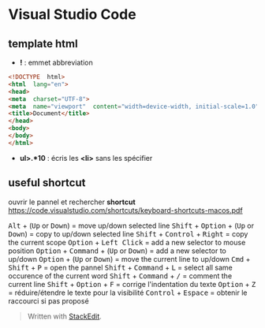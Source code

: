 ﻿# Visual Studio Code
## template html
- **!** : emmet abbreviation
```html
<!DOCTYPE  html>
<html  lang="en">
<head>
<meta  charset="UTF-8">
<meta  name="viewport"  content="width=device-width, initial-scale=1.0">
<title>Document</title>
</head>
<body>
</body>
</html>
```

- **ul>.\*10**  : écris les **\<li>** sans les spécifier

## useful shortcut
ouvrir le pannel et rechercher **shortcut**
https://code.visualstudio.com/shortcuts/keyboard-shortcuts-macos.pdf

<kbd>Alt</kbd> + (<kbd>Up</kbd> or <kbd>Down</kbd>) = move up/down selected line
<kbd>Shift</kbd> + <kbd>Option</kbd> + (<kbd>Up</kbd> or <kbd>Down</kbd>) = copy to up/down selected line
<kbd>Shift</kbd> + <kbd>Control</kbd> + <kbd>Right</kbd> = copy the current scope
<kbd>Option</kbd> + <kbd>Left Click</kbd> = add a new selector to mouse position
<kbd>Option</kbd> + <kbd>Command</kbd> +  (<kbd>Up</kbd> or <kbd>Down</kbd>) = add a new selector to up/down
<kbd>Option</kbd> +  (<kbd>Up</kbd> or <kbd>Down</kbd>) = move the current line to up/down
<kbd>Cmd</kbd> + <kbd>Shift</kbd> +  <kbd>P</kbd> = open the pannel
<kbd>Shift</kbd> + <kbd>Command</kbd> +  <kbd>L</kbd> = select all same occurence of the current word
<kbd>Shift</kbd> + <kbd>Command</kbd> +  <kbd>/</kbd> = comment the current line
<kbd>Shift</kbd> + <kbd>Option</kbd> +  <kbd>F</kbd> = corrige l'indentation du texte
<kbd>Option</kbd> + <kbd>Z</kbd> = réduire/étendre le texte pour la visibilité
<kbd>Control</kbd> + <kbd>Espace</kbd> = obtenir le raccourci si pas proposé










> Written with [StackEdit](https://stackedit.io/).

